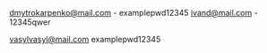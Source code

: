dmytrokarpenko@mail.com - examplepwd12345 ivand@mail.com - 12345qwer

vasylvasyl@mail.com examplepwd12345
